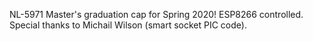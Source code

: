 NL-5971 Master's graduation cap for Spring 2020! ESP8266 controlled. Special thanks to Michail Wilson (smart socket PIC code).
